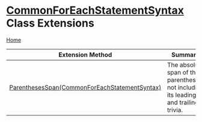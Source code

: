 # [CommonForEachStatementSyntax](https://docs.microsoft.com/en-us/dotnet/api/microsoft.codeanalysis.csharp.syntax.commonforeachstatementsyntax) Class Extensions <a name="_Top"></a>

[Home](../../../../../README.md)

| Extension Method | Summary |
| ---------------- | ------- |
| [ParenthesesSpan(CommonForEachStatementSyntax)](../../../../../Roslynator/CSharp/SyntaxExtensions/ParenthesesSpan/README.md#Roslynator_CSharp_SyntaxExtensions_ParenthesesSpan_Microsoft_CodeAnalysis_CSharp_Syntax_CommonForEachStatementSyntax_) | The absolute span of the parentheses, not including its leading and trailing trivia\. |

